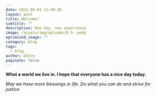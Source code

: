 ```yaml
---
date: 2021-06-01 11:39:36
layout: post
title: Welcome!
subtitle: ""
description: New day, new experience
image: /assets/img/uploads/0-3-.webp
optimized_image: ""
category: blog
tags:
  - blog
author: Datze
paginate: false
---
```

**What a world we live in. I hope that everyone has a nice day today.** 

*May we have more blessings in life. Do what you can do and strive for justice.*